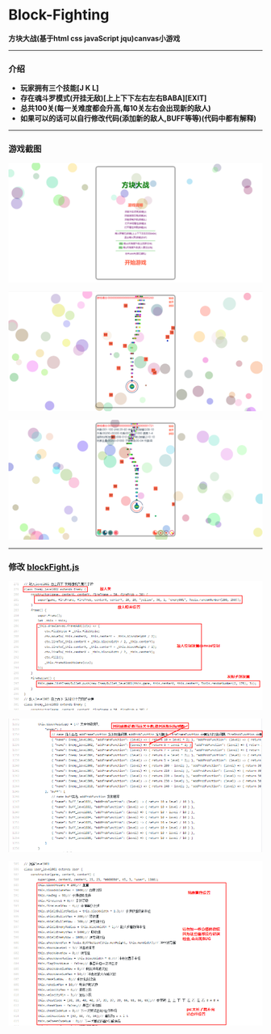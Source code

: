 
# Block-Fighting

**方块大战(基于html css javaScript jqu)canvas小游戏**

****

### 介绍

+ **玩家拥有三个技能[J K L]**
+ **存在魂斗罗模式(开挂无敌)[上上下下左右左右BABA][EXIT]**
+ **总共100关(每一关难度都会升高,每10关左右会出现新的敌人)**
+ **如果可以的话可以自行修改代码(添加新的敌人,BUFF等等)(代码中都有解释)**

****

### 游戏截图

![截图](./images/start.png)

![截图](./images/play.png)

![截图](./images/scroll.png)

****

### 修改 [blockFight.js](./blockFight.js)

![截图](./images/others.png)

![截图](./images/emeny.png)

![截图](./images/changUse.png)
